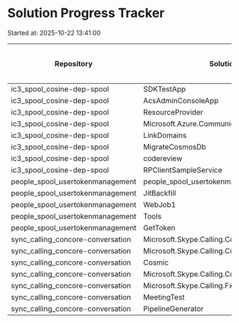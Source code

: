 # Solution Progress Tracker

Started at: 2025-10-22 13:41:00

| Repository | Solution | task-restore-solution | task-build-solution | task-collect-knowledge-base |
|---|---|---|---|---|
| ic3_spool_cosine-dep-spool | SDKTestApp | [x] | [x] | [ ] |
| ic3_spool_cosine-dep-spool | AcsAdminConsoleApp | [x] | [x] | [ ] |
| ic3_spool_cosine-dep-spool | ResourceProvider | [x] | [x] | [ ] |
| ic3_spool_cosine-dep-spool | Microsoft.Azure.Communication.Email | [x] | [x] | [ ] |
| ic3_spool_cosine-dep-spool | LinkDomains | [x] | [x] | [ ] |
| ic3_spool_cosine-dep-spool | MigrateCosmosDb | [x] | [ ] | [ ] |
| ic3_spool_cosine-dep-spool | codereview | [x] | [x] | [ ] |
| ic3_spool_cosine-dep-spool | RPClientSampleService | [x] | [ ] | [ ] |
| people_spool_usertokenmanagement | people_spool_usertokenmanagement | [x] | [x] | [ ] |
| people_spool_usertokenmanagement | JitBackfill | [x] | [x] | [ ] |
| people_spool_usertokenmanagement | WebJob1 | [x] | [x] | [ ] |
| people_spool_usertokenmanagement | Tools | [x] | [x] | [ ] |
| people_spool_usertokenmanagement | GetToken | [x] | [x] | [ ] |
| sync_calling_concore-conversation | Microsoft.Skype.Calling.Conversation.CodeSign | [ ] | [ ] | [ ] |
| sync_calling_concore-conversation | Microsoft.Skype.Calling.ConversationCache | [ ] | [ ] | [ ] |
| sync_calling_concore-conversation | Cosmic | [ ] | [ ] | [ ] |
| sync_calling_concore-conversation | Microsoft.Skype.Calling.Conversation | [x] | [ ] | [ ] |
| sync_calling_concore-conversation | Microsoft.Skype.Calling.FxCop | [ ] | [ ] | [ ] |
| sync_calling_concore-conversation | MeetingTest | [ ] | [ ] | [ ] |
| sync_calling_concore-conversation | PipelineGenerator | [ ] | [ ] | [ ] |